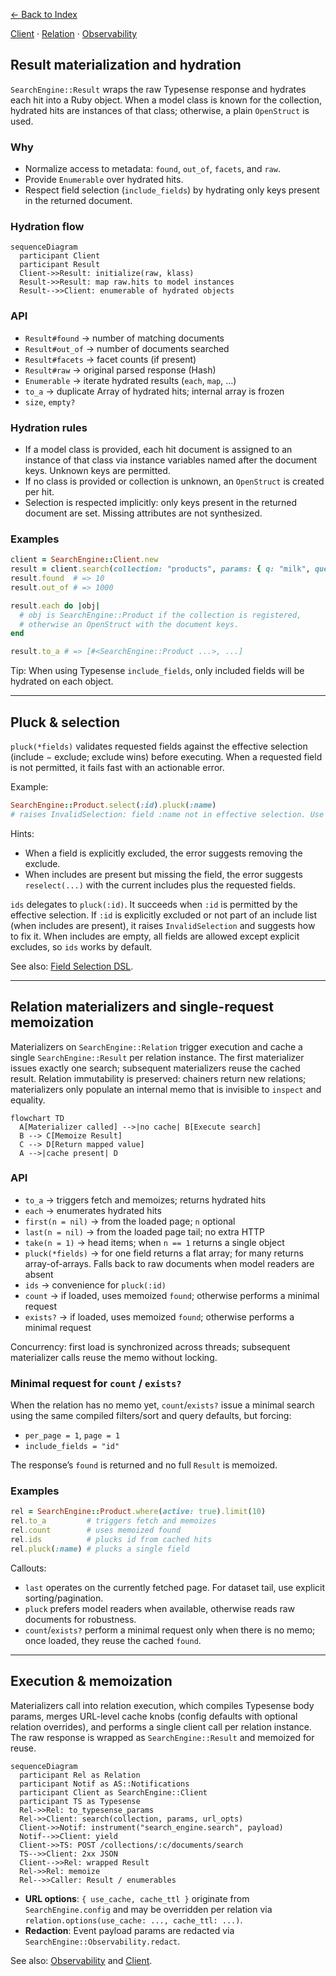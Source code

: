 [← Back to Index](./index.md)

[Client](./client.md) · [Relation](./relation.md) · [Observability](./observability.md)

## Result materialization and hydration

`SearchEngine::Result` wraps the raw Typesense response and hydrates each hit into a Ruby object. When a model class is known for the collection, hydrated hits are instances of that class; otherwise, a plain `OpenStruct` is used.

### Why

- Normalize access to metadata: `found`, `out_of`, `facets`, and `raw`.
- Provide `Enumerable` over hydrated hits.
- Respect field selection (`include_fields`) by hydrating only keys present in the returned document.

### Hydration flow

```mermaid
sequenceDiagram
  participant Client
  participant Result
  Client->>Result: initialize(raw, klass)
  Result->>Result: map raw.hits to model instances
  Result-->>Client: enumerable of hydrated objects
```

### API

- `Result#found` → number of matching documents
- `Result#out_of` → number of documents searched
- `Result#facets` → facet counts (if present)
- `Result#raw` → original parsed response (Hash)
- `Enumerable` → iterate hydrated results (`each`, `map`, ...)
- `to_a` → duplicate Array of hydrated hits; internal array is frozen
- `size`, `empty?`

### Hydration rules

- If a model class is provided, each hit document is assigned to an instance of that class via instance variables named after the document keys. Unknown keys are permitted.
- If no class is provided or collection is unknown, an `OpenStruct` is created per hit.
- Selection is respected implicitly: only keys present in the returned document are set. Missing attributes are not synthesized.

### Examples

```ruby
client = SearchEngine::Client.new
result = client.search(collection: "products", params: { q: "milk", query_by: "name" })
result.found  # => 10
result.out_of # => 1000

result.each do |obj|
  # obj is SearchEngine::Product if the collection is registered,
  # otherwise an OpenStruct with the document keys.
end

result.to_a # => [#<SearchEngine::Product ...>, ...]
```

Tip: When using Typesense `include_fields`, only included fields will be hydrated on each object.

---

## Pluck & selection

`pluck(*fields)` validates requested fields against the effective selection (include − exclude; exclude wins) before executing. When a requested field is not permitted, it fails fast with an actionable error.

Example:

```ruby
SearchEngine::Product.select(:id).pluck(:name)
# raises InvalidSelection: field :name not in effective selection. Use `reselect(:id,:name)`.
```

Hints:
- When a field is explicitly excluded, the error suggests removing the exclude.
- When includes are present but missing the field, the error suggests `reselect(...)` with the current includes plus the requested fields.

`ids` delegates to `pluck(:id)`. It succeeds when `:id` is permitted by the effective selection. If `:id` is explicitly excluded or not part of an include list (when includes are present), it raises `InvalidSelection` and suggests how to fix it. When includes are empty, all fields are allowed except explicit excludes, so `ids` works by default.

See also: [Field Selection DSL](./field_selection.md).

---

## Relation materializers and single-request memoization

Materializers on `SearchEngine::Relation` trigger execution and cache a single `SearchEngine::Result` per relation instance. The first materializer issues exactly one search; subsequent materializers reuse the cached result. Relation immutability is preserved: chainers return new relations; materializers only populate an internal memo that is invisible to `inspect` and equality.

```mermaid
flowchart TD
  A[Materializer called] -->|no cache| B[Execute search]
  B --> C[Memoize Result]
  C --> D[Return mapped value]
  A -->|cache present| D
```

### API

- `to_a` → triggers fetch and memoizes; returns hydrated hits
- `each` → enumerates hydrated hits
- `first(n = nil)` → from the loaded page; `n` optional
- `last(n = nil)` → from the loaded page tail; no extra HTTP
- `take(n = 1)` → head items; when `n == 1` returns a single object
- `pluck(*fields)` → for one field returns a flat array; for many returns array-of-arrays. Falls back to raw documents when model readers are absent
- `ids` → convenience for `pluck(:id)`
- `count` → if loaded, uses memoized `found`; otherwise performs a minimal request
- `exists?` → if loaded, uses memoized `found`; otherwise performs a minimal request

Concurrency: first load is synchronized across threads; subsequent materializer calls reuse the memo without locking.

### Minimal request for `count` / `exists?`

When the relation has no memo yet, `count`/`exists?` issue a minimal search using the same compiled filters/sort and query defaults, but forcing:

- `per_page = 1`, `page = 1`
- `include_fields = "id"`

The response’s `found` is returned and no full `Result` is memoized.

### Examples

```ruby
rel = SearchEngine::Product.where(active: true).limit(10)
rel.to_a         # triggers fetch and memoizes
rel.count        # uses memoized found
rel.ids          # plucks id from cached hits
rel.pluck(:name) # plucks a single field
```

Callouts:

- `last` operates on the currently fetched page. For dataset tail, use explicit sorting/pagination.
- `pluck` prefers model readers when available, otherwise reads raw documents for robustness.
- `count`/`exists?` perform a minimal request only when there is no memo; once loaded, they reuse the cached `found`.

---

## Execution & memoization

Materializers call into relation execution, which compiles Typesense body params, merges URL-level cache knobs (config defaults with optional relation overrides), and performs a single client call per relation instance. The raw response is wrapped as `SearchEngine::Result` and memoized for reuse.

```mermaid
sequenceDiagram
  participant Rel as Relation
  participant Notif as AS::Notifications
  participant Client as SearchEngine::Client
  participant TS as Typesense
  Rel->>Rel: to_typesense_params
  Rel->>Client: search(collection, params, url_opts)
  Client->>Notif: instrument("search_engine.search", payload)
  Notif-->>Client: yield
  Client->>TS: POST /collections/:c/documents/search
  TS-->>Client: 2xx JSON
  Client-->>Rel: wrapped Result
  Rel->>Rel: memoize
  Rel-->>Caller: Result / enumerables
```

- **URL options**: `{ use_cache, cache_ttl }` originate from `SearchEngine.config` and may be overridden per relation via `relation.options(use_cache: ..., cache_ttl: ...)`.
- **Redaction**: Event payload params are redacted via `SearchEngine::Observability.redact`.

See also: [Observability](./observability.md) and [Client](./client.md).
